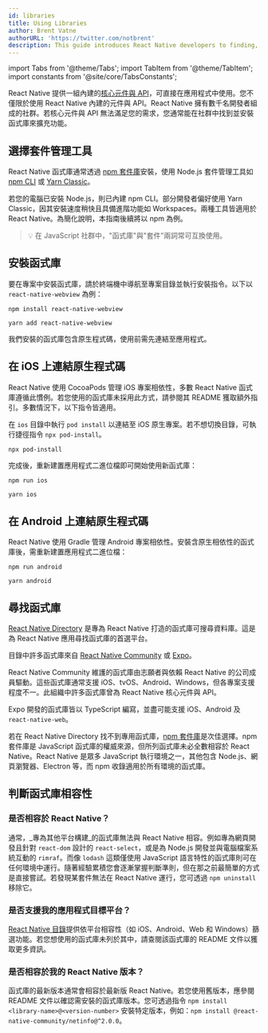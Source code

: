 ```yaml
---
id: libraries
title: Using Libraries
author: Brent Vatne
authorURL: 'https://twitter.com/notbrent'
description: This guide introduces React Native developers to finding, installing, and using third-party libraries in their apps.
---
```


import Tabs from '@theme/Tabs'; import TabItem from '@theme/TabItem'; import constants from '@site/core/TabsConstants';

React Native 提供一組內建的[核心元件與 API](./components-and-apis)，可直接在應用程式中使用。您不僅限於使用 React Native 內建的元件與 API。React Native 擁有數千名開發者組成的社群。若核心元件與 API 無法滿足您的需求，您通常能在社群中找到並安裝函式庫來擴充功能。

## 選擇套件管理工具

React Native 函式庫通常透過 [npm 套件庫](https://www.npmjs.com/)安裝，使用 Node.js 套件管理工具如 [npm CLI](https://docs.npmjs.com/cli/npm) 或 [Yarn Classic](https://classic.yarnpkg.com/en/)。

若您的電腦已安裝 Node.js，則已內建 npm CLI。部分開發者偏好使用 Yarn Classic，因其安裝速度稍快且具備進階功能如 Workspaces。兩種工具皆適用於 React Native。為簡化說明，本指南後續將以 npm 為例。

> 💡 在 JavaScript 社群中，"函式庫"與"套件"兩詞常可互換使用。

## 安裝函式庫

要在專案中安裝函式庫，請於終端機中導航至專案目錄並執行安裝指令。以下以 `react-native-webview` 為例：

<Tabs groupId="package-manager" queryString defaultValue={constants.defaultPackageManager} values={constants.packageManagers}>
<TabItem value="npm">

```shell
npm install react-native-webview
```

</TabItem>
<TabItem value="yarn">

```shell
yarn add react-native-webview
```

</TabItem>
</Tabs>

我們安裝的函式庫包含原生程式碼，使用前需先連結至應用程式。

## 在 iOS 上連結原生程式碼

React Native 使用 CocoaPods 管理 iOS 專案相依性，多數 React Native 函式庫遵循此慣例。若您使用的函式庫未採用此方式，請參閱其 README 獲取額外指引。多數情況下，以下指令皆適用。

在 `ios` 目錄中執行 `pod install` 以連結至 iOS 原生專案。若不想切換目錄，可執行捷徑指令 `npx pod-install`。

```bash
npx pod-install
```

完成後，重新建置應用程式二進位檔即可開始使用新函式庫：

<Tabs groupId="package-manager" queryString defaultValue={constants.defaultPackageManager} values={constants.packageManagers}>
<TabItem value="npm">

```shell
npm run ios
```

</TabItem>
<TabItem value="yarn">

```shell
yarn ios
```

</TabItem>
</Tabs>

## 在 Android 上連結原生程式碼

React Native 使用 Gradle 管理 Android 專案相依性。安裝含原生相依性的函式庫後，需重新建置應用程式二進位檔：

<Tabs groupId="package-manager" queryString defaultValue={constants.defaultPackageManager} values={constants.packageManagers}>
<TabItem value="npm">

```shell
npm run android
```

</TabItem>
<TabItem value="yarn">

```shell
yarn android
```

</TabItem>
</Tabs>

## 尋找函式庫

[React Native Directory](https://reactnative.directory) 是專為 React Native 打造的函式庫可搜尋資料庫。這是為 React Native 應用尋找函式庫的首選平台。

目錄中許多函式庫來自 [React Native Community](https://github.com/react-native-community/) 或 [Expo](https://docs.expo.dev/versions/latest/)。

React Native Community 維護的函式庫由志願者與依賴 React Native 的公司成員驅動。這些函式庫通常支援 iOS、tvOS、Android、Windows，但各專案支援程度不一。此組織中許多函式庫曾為 React Native 核心元件與 API。

Expo 開發的函式庫皆以 TypeScript 編寫，並盡可能支援 iOS、Android 及 `react-native-web`。

若在 React Native Directory 找不到專用函式庫，[npm 套件庫](https://www.npmjs.com/)是次佳選擇。npm 套件庫是 JavaScript 函式庫的權威來源，但所列函式庫未必全數相容於 React Native。React Native 是眾多 JavaScript 執行環境之一，其他包含 Node.js、網頁瀏覽器、Electron 等，而 npm 收錄適用於所有環境的函式庫。

## 判斷函式庫相容性

### 是否相容於 React Native？

通常，_專為其他平台構建_的函式庫無法與 React Native 相容。例如專為網頁開發且針對 `react-dom` 設計的 `react-select`，或是為 Node.js 開發並與電腦檔案系統互動的 `rimraf`。而像 `lodash` 這類僅使用 JavaScript 語言特性的函式庫則可在任何環境中運行。隨著經驗累積您會逐漸掌握判斷準則，但在那之前最簡單的方式是直接嘗試。若發現某套件無法在 React Native 運行，您可透過 `npm uninstall` 移除它。

### 是否支援我的應用程式目標平台？

[React Native 目錄](https://reactnative.directory)提供依平台相容性（如 iOS、Android、Web 和 Windows）篩選功能。若您想使用的函式庫未列於其中，請查閱該函式庫的 README 文件以獲取更多資訊。

### 是否相容於我的 React Native 版本？

函式庫的最新版本通常會相容於最新版 React Native。若您使用舊版本，應參閱 README 文件以確認需安裝的函式庫版本。您可透過指令 `npm install <library-name>@<version-number>` 安裝特定版本，例如：`npm install @react-native-community/netinfo@^2.0.0`。
